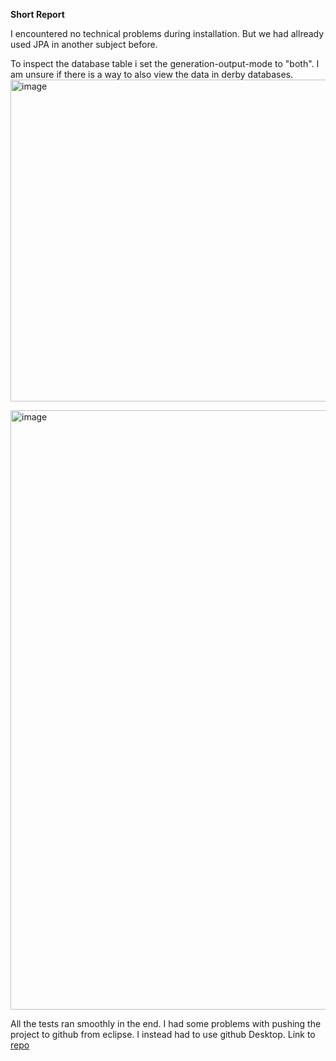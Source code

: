 **Short Report**

I encountered no technical problems during installation. But we had allready used JPA in another subject before.

To inspect the database table i set the generation-output-mode to "both". I am unsure if there is a way to also view the data in derby databases.
<img width="515" alt="image" src="https://user-images.githubusercontent.com/54100417/188660742-31db4aaa-ca25-4995-9997-699d0be395ef.png">


<img width="959" alt="image" src="https://user-images.githubusercontent.com/54100417/188660503-5cfb5c75-eb3e-405c-8522-6b83a54b95fc.png">


All the tests ran smoothly in the end. I had some problems with pushing the project to github from eclipse. I instead had to use github Desktop.
Link to [repo](https://github.com/OysteinKvilhaugsvik/Dat250Assignment2/tree/main/Dat250Assignment2/eclipselink/experiment-2/src/main/java/no/hvl/dat250/jpa/assignment2)
